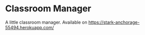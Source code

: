 # Classroom Manager

A little classroom manager.
Available on https://stark-anchorage-55494.herokuapp.com/

